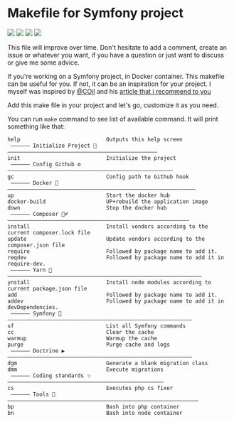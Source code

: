 # Makefile for Symfony project

![](https://badgen.net/badge/icon/github/black?icon=github&label)
![](https://badgen.net/badge/sf/symfony/green)
![](https://badgen.net/badge/icon/docker?icon=docker&label)
![](https://badgen.net/badge/icon/yarn/cyan?icon=npm&label)

This file will improve over time. Don't hesitate to add a comment, create an issue or whatever you want, if you have a question or just want to discuss or give me some advice. 
 
If you're working on a Symfony project, in Docker container. This makefile can be useful for you. If not, it can be an inspiration for your project. 
I myself was inspired by [@COil](https://github.com/COil) and his [article that i recommend to you](https://www.strangebuzz.com/en/blog/setting-a-ci-cd-workflow-for-a-symfony-project-thanks-to-the-github-actions)

Add this make file in your project and let's go, customize it as you need.

You can run `make` command to see list of available command.
It will print something like that:

```
help                           Outputs this help screen
 —————— Initialize Project 🚀 ———————————————————————————————————————————————
init                           Initialize the project
 —————— Config Github ⚙️  ————————————————————————————————————————————————————
gc                             Config path to Github hook
 —————— Docker 🐳 ———————————————————————————————————————————————————————————
up                             Start the docker hub
docker-build                   UP+rebuild the application image
down                           Stop the docker hub
 —————— Composer 🧙‍♂️ —————————————————————————————————————————————————————————
install                        Install vendors according to the current composer.lock file
update                         Update vendors according to the composer.json file
require                        Followed by package name to add it.
reqdev                         Followed by package name to add it in require-dev.
 —————— Yarn 🧶 —————————————————————————————————————————————————————————————
ynstall                        Install node modules according to current package.json file
add                            Followed by package name to add it.
addev                          Followed by package name to add it in devDependencies.
 —————— Symfony 🎵 ——————————————————————————————————————————————————————————
sf                             List all Symfony commands
cc                             Clear the cache
warmup                         Warmup the cache
purge                          Purge cache and logs
 —————— Doctrine ▶️ ——————————————————————————————————————————————————————————
dgm                            Generate a blank migration class
dmm                            Execute migrations
 —————— Coding standards ✨ —————————————————————————————————————————————————
cs                             Executes php cs fixer
 —————— Tools 🔧 ————————————————————————————————————————————————————————————
bp                             Bash into php container
bn                             Bash into node container
```

